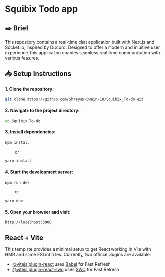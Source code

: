 # Squibix Todo app

## ✒️ Brief
This repository contains a real-time chat application built with Next.js and Socket.io, inspired by Discord. Designed to offer a modern and intuitive user experience, this application enables seamless real-time communication with various features.


## 📥 Setup Instructions

#### 1. Clone the repository:
```bash
git clone https://github.com/Shreyas-Swain-10/Squibix_To-do.git
```

#### 2. Navigate to the project directory:
```bash
cd Squibix_To-do
```

#### 3. Install dependencies:
```bash
npm install
```
&nbsp; &nbsp; &nbsp; &nbsp; or
```bash
yarn install
```

#### 4. Start the development server:
```bash
npm run dev
```
&nbsp; &nbsp; &nbsp; &nbsp; or
```bash
yarn dev
```

#### 5. Open your browser and visit:
```bash
http://localhost:3000
```


## React + Vite
This template provides a minimal setup to get React working in Vite with HMR and some ESLint rules.
Currently, two official plugins are available:
- [@vitejs/plugin-react](https://github.com/vitejs/vite-plugin-react/blob/main/packages/plugin-react/README.md) uses [Babel](https://babeljs.io/) for Fast Refresh
- [@vitejs/plugin-react-swc](https://github.com/vitejs/vite-plugin-react-swc) uses [SWC](https://swc.rs/) for Fast Refresh

